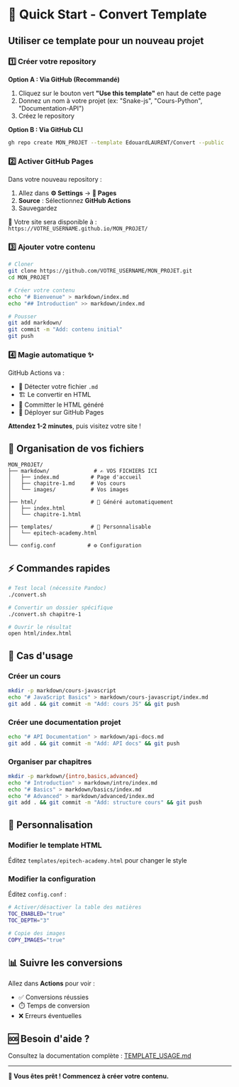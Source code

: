 # 🚀 Quick Start - Convert Template

## Utiliser ce template pour un nouveau projet

### 1️⃣ Créer votre repository

**Option A : Via GitHub (Recommandé)**
1. Cliquez sur le bouton vert **"Use this template"** en haut de cette page
2. Donnez un nom à votre projet (ex: "Snake-js", "Cours-Python", "Documentation-API")
3. Créez le repository

**Option B : Via GitHub CLI**
```bash
gh repo create MON_PROJET --template EdouardLAURENT/Convert --public
```

### 2️⃣ Activer GitHub Pages

Dans votre nouveau repository :
1. Allez dans **⚙️ Settings** → **📄 Pages**
2. **Source** : Sélectionnez **GitHub Actions**
3. Sauvegardez

🎉 Votre site sera disponible à : `https://VOTRE_USERNAME.github.io/MON_PROJET/`

### 3️⃣ Ajouter votre contenu

```bash
# Cloner
git clone https://github.com/VOTRE_USERNAME/MON_PROJET.git
cd MON_PROJET

# Créer votre contenu
echo "# Bienvenue" > markdown/index.md
echo "## Introduction" >> markdown/index.md

# Pousser
git add markdown/
git commit -m "Add: contenu initial"
git push
```

### 4️⃣ Magie automatique ✨

GitHub Actions va :
- 🔄 Détecter votre fichier `.md`
- 🏗️ Le convertir en HTML
- 💾 Committer le HTML généré
- 🚀 Déployer sur GitHub Pages

**Attendez 1-2 minutes**, puis visitez votre site !

## 📁 Organisation de vos fichiers

```
MON_PROJET/
├── markdown/              # ✍️ VOS FICHIERS ICI
│   ├── index.md          # Page d'accueil
│   ├── chapitre-1.md     # Vos cours
│   └── images/           # Vos images
│
├── html/                 # 🤖 Généré automatiquement
│   ├── index.html
│   └── chapitre-1.html
│
├── templates/            # 🎨 Personnalisable
│   └── epitech-academy.html
│
└── config.conf          # ⚙️ Configuration
```

## ⚡ Commandes rapides

```bash
# Test local (nécessite Pandoc)
./convert.sh

# Convertir un dossier spécifique
./convert.sh chapitre-1

# Ouvrir le résultat
open html/index.html
```

## 🎯 Cas d'usage

### Créer un cours
```bash
mkdir -p markdown/cours-javascript
echo "# JavaScript Basics" > markdown/cours-javascript/index.md
git add . && git commit -m "Add: cours JS" && git push
```

### Créer une documentation projet
```bash
echo "# API Documentation" > markdown/api-docs.md
git add . && git commit -m "Add: API docs" && git push
```

### Organiser par chapitres
```bash
mkdir -p markdown/{intro,basics,advanced}
echo "# Introduction" > markdown/intro/index.md
echo "# Basics" > markdown/basics/index.md
echo "# Advanced" > markdown/advanced/index.md
git add . && git commit -m "Add: structure cours" && git push
```

## 🔧 Personnalisation

### Modifier le template HTML
Éditez `templates/epitech-academy.html` pour changer le style

### Modifier la configuration
Éditez `config.conf` :
```bash
# Activer/désactiver la table des matières
TOC_ENABLED="true"
TOC_DEPTH="3"

# Copie des images
COPY_IMAGES="true"
```

## 📊 Suivre les conversions

Allez dans **Actions** pour voir :
- ✅ Conversions réussies
- ⏱️ Temps de conversion
- ❌ Erreurs éventuelles

## 🆘 Besoin d'aide ?

Consultez la documentation complète : [TEMPLATE_USAGE.md](TEMPLATE_USAGE.md)

---

**🎉 Vous êtes prêt ! Commencez à créer votre contenu.**
